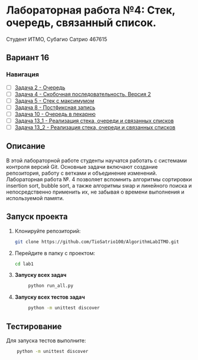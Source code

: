 # Лабораторная работа №4: Стек, очередь, связанный список.

Студент ИТМО, Субагио Сатрио 467615

## Вариант 16

### Навигация

- [ ] [Задача 2 - Очередь](Task1.md)
- [ ] [Задача 4 - Скобочная последовательность. Версия 2](Task2.md)
- [ ] [Задача 5 - Стек с максимумом](Task3.md)
- [ ] [Задача 8 - Постфиксная запись](Task4.md)
- [ ] [Задача 10 - Очередь в пекарню ](Task8.md)
- [ ] [Задача 13_1 - Реализация стека, очереди и связанных списков](Task9.md)
- [ ] [Задача 13_2 - Реализация стека, очереди и связанных списков](Task9.md)

## Описание

В этой лабораторной работе студенты научатся работать с системами контроля версий Git.
Основные задачи включают создание репозитория,
работу с ветками и объединение изменений.
Лабораторная работа №. 4 позволяет вспомнить алгоритмы сортировки insertion sort, bubble sort, а также алгоритмы swap и линейного поиска и непосредственно применить их, не забывая о времени выполнения и используемой памяти.

## Запуск проекта

1. Клонируйте репозиторий:
   ```bash
   git clone https://github.com/TioSatrio100/AlgorithmLabITMO.git
   ```
2. Перейдите в папку с проектом:
   ```bash
   cd lab1
   ```
3. **Запуску всех задач**

   ```bash
        python run_all.py

   ```

4. **Запуску всех тестов задач**
   ```bash
        python -m unittest discover
   ```

## Тестирование

Для запуска тестов выполните:

```bash
    python -m unittest discover
```
